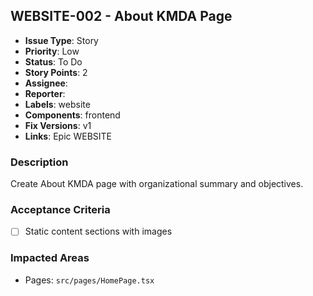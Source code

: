 ## WEBSITE-002 - About KMDA Page

- **Issue Type**: Story
- **Priority**: Low
- **Status**: To Do
- **Story Points**: 2
- **Assignee**: 
- **Reporter**: 
- **Labels**: website
- **Components**: frontend
- **Fix Versions**: v1
- **Links**: Epic WEBSITE

### Description
Create About KMDA page with organizational summary and objectives.

### Acceptance Criteria
- [ ] Static content sections with images

### Impacted Areas
- Pages: `src/pages/HomePage.tsx`
